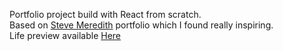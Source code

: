 Portfolio project build with React from scratch.  
Based on [Steve Meredith](https://www.stevemeredith.com/) portfolio which I found really inspiring.  
Life preview available [Here](https://www.jtatar.github.io/portfolio/)  
